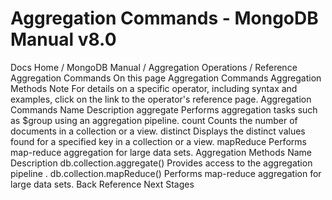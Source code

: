 # Aggregation Commands - MongoDB Manual v8.0


Docs Home / MongoDB Manual / Aggregation Operations / Reference Aggregation Commands On this page Aggregation Commands Aggregation Methods Note For details on a specific operator, including syntax and examples,
click on the link to the operator's reference page. Aggregation Commands Name Description aggregate Performs aggregation tasks such as $group using an aggregation pipeline. count Counts the number of documents in a collection or a view. distinct Displays the distinct values found for a specified key in a collection or a view. mapReduce Performs map-reduce aggregation for large data sets. Aggregation Methods Name Description db.collection.aggregate() Provides access to the aggregation pipeline . db.collection.mapReduce() Performs map-reduce aggregation for large
data sets. Back Reference Next Stages
